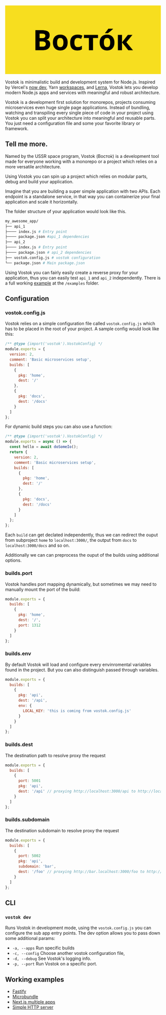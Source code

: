 ![vostok](./assets/vostok.jpg)

Vostok is minimalistic build and development system for Node.js. Inspired by Vercel's [now dev](https://zeit.co/docs/now-cli#commands/dev), Yarn [workspaces](https://classic.yarnpkg.com/en/docs/workspaces/), and [Lerna](https://github.com/lerna/lerna), Vostok lets you develop modern Node.js apps and services with meaningful and robust architecture.

Vostok is a development first solution for monorepos, projects consuming microservices even huge single page applications. Instead of bundling, watching and transpiling every single piece of code in your project using Vostok you can split your architecture into meaningful and reusable parts. You just need a configuration file and some your favorite library or framework.

## Tell me more.

Named by the USSR space program, Vostok (Восто́к) is a development tool made for everyone working with a monorepo or a project which relies on a more versatile architecture.

Using Vostok you can spin up a project which relies on modular parts, debug and build your application.

Imagine that you are building a super simple application with two APIs. Each endpoint is a standalone service, in that way you can containerize your final application and scale it horizontally.

The folder structure of your application would look like this.

```bash
my_awesome_app/
├── api_1
├──── index.js # Entry point
├──── package.json #api_1 dependencies
├── api_2
├──── index.js # Entry point
├──── package.json # api_2 dependencies
├── vostok.config.js # vostok configuration
└── package.json # Main package.json
```

Using Vostok you can fairly easily create a reverse proxy for your application, thus you can easily test `api_1` and `api_2` independently. There is a full working [example](./examples/simple-server) at the `/examples` folder.

## Configuration

### vostok.config.js

Vostok relies on a simple configuration file called `vostok.config.js` which has to be placed in the root of your project. A sample config would look like this:

```js
/** @type {import('vostok').VostokConfig} */
module.exports = {
  version: 2,
  comment: 'Basic microservices setup',
  builds: [
    {
      pkg: 'home',
      dest: '/'
    },
    {
      pkg: 'docs',
      dest: '/docs'
    }
  ]
};
```

For dynamic build steps you can also use a function:

```js
/** @type {import('vostok').VostokConfig} */
module.exports = async () => {
  const hello = await doSomeIo();
  return {
    version: 2,
    comment: 'Basic microservices setup',
    builds: [
      {
        pkg: 'home',
        dest: '/'
      },
      {
        pkg: 'docs',
        dest: '/docs'
      }
    ]
  };
};
```

Each `build` can get declated independently, thus we can redirect the ouput from subproject `home` to `localhost:3000/`, the output from `docs` to `localhost:3000/docs` and so on.

Additionally we can can preprocess the ouput of the builds using additional options.

### builds.port

Vostok handles port mapping dynamically, but sometimes we may need to manually mount the port of the build:

```js
module.exports = {
  builds: [
    {
      pkg: 'home',
      dest: '/',
      port: 1312
    }
  ]
};
```

### builds.env

By default Vostok will load and configure every envinromental variables found in the project. But you can also distinguish passed through variables.

```js
module.exports = {
  builds: [
    {
      pkg: 'api',
      dest: '/api',
      env: {
        LOCAL_KEY: 'this is coming from vostok.config.js'
      }
    }
  ]
};
```

### builds.dest

The destination path to resolve proxy the request

```js
module.exports = {
  builds: [
    {
      port: 5001
      pkg: 'api',
      dest: '/api' // proxying http://localhost:3000/api to http://localhost:5001
    }
  ]
};
```

### builds.subdomain

The destination subdomain to resolve proxy the request

```js
module.exports = {
  builds: [
    {
      port: 5002
      pkg: 'api',
      subdomain: 'bar',
      dest: '/foo' // proxying http://bar.localhost:3000/foo to http://localhost:5002
    }
  ]
};
```

## CLI

### `vostok dev`

Runs Vostok in development mode, using the `vostok.config.js` you can configure the sub app entry points.
The dev option allows you to pass down some additional params:

- `-a, --apps` Run specific builds
- `-c, --config` Choose another vostok configuration file,
- `-d, --debug` See Vostok's logging info.
- `-p, --port` Run Vostok on a specific port.

## Working examples

- [Fastify](/examples/fastify)
- [Microbundle](/examples/microbundle)
- [Next.js multiple apps](/examples/nextjs)
- [Simple HTTP server](/examples/simple-server)
